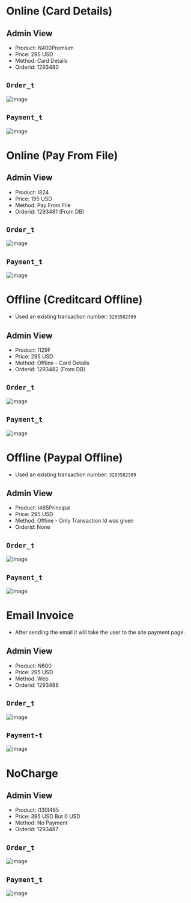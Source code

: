 # Online (Card Details)
## Admin View
* Product: N400Premium
* Price: 295 USD
* Method: Card Details
* Orderid: 1293480

## `Order_t`
![image](https://github.com/user-attachments/assets/2a237f35-d78b-4613-8206-a4b3292faccf)

## `Payment_t`
![image](https://github.com/user-attachments/assets/156ed7a7-9abb-41b7-a884-f47b302134ab)

# Online (Pay From File)
## Admin View
* Product: I824
* Price: 195 USD
* Method: Pay From File
* Orderid: 1293481 (From DB)

## `Order_t`
![image](https://github.com/user-attachments/assets/90833944-d659-4b15-a49a-69a9d57b900f)

## `Payment_t`
![image](https://github.com/user-attachments/assets/06c50514-551c-4cd1-b521-6819b3453bb0)

# Offline (Creditcard Offline)
* Used an existing transaction number: `3203582309`

## Admin View
* Product: I129F
* Price: 295 USD
* Method: Offline - Card Details
* Orderid: 1293482 (From DB)

## `Order_t`
![image](https://github.com/user-attachments/assets/57ae8290-2b5c-4037-a3a4-2f9ee09cb0fb)

## `Payment_t`
![image](https://github.com/user-attachments/assets/b76ad558-b813-4753-9d1d-03c4810f14b1)

# Offline (Paypal Offline)
* Used an existing transaction number: `3203582309`

## Admin View
* Product: I485Principal
* Price: 295 USD
* Method: Offline - Only Transaction Id was given
* Orderid: None

## `Order_t`
![image](https://github.com/user-attachments/assets/2814079d-548e-4ca1-b11b-5653552e88bb)

## `Payment_t`
![image](https://github.com/user-attachments/assets/a1ec4274-d0e6-43ec-90c6-dfbdda756cb5)

# Email Invoice
* After sending the email it will take the user to the site payment page.

## Admin View
* Product: N600
* Price: 295 USD
* Method: Web
* Orderid: 1293488

## `Order_t`
![image](https://github.com/user-attachments/assets/9323fffb-dbcc-4acd-b115-ade158b927bf)

## `Payment-t`
![image](https://github.com/user-attachments/assets/bebdd0ed-4be4-4b42-93b7-b0bed0bd7bb9)

# NoCharge

## Admin View
* Product: I130I485 
* Price: 395 USD But 0 USD
* Method: No Payment
* Orderid: 1293487

## `Order_t`
![image](https://github.com/user-attachments/assets/26e73b42-1580-49d6-8e65-38ac53c5ef93)

## `Payment_t`
![image](https://github.com/user-attachments/assets/755206f1-ffe1-4a52-8fd9-e0b7a5c3bb8b)
